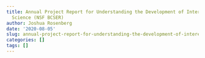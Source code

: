 ```yaml
---
title: Annual Project Report for Understanding the Development of Interest in Computer
  Science (NSF BCSER)
author: Joshua Rosenberg
date: '2020-08-05'
slug: annual-project-report-for-understanding-the-development-of-interest-in-computer-science-nsf-bcser
categories: []
tags: []
---
```

